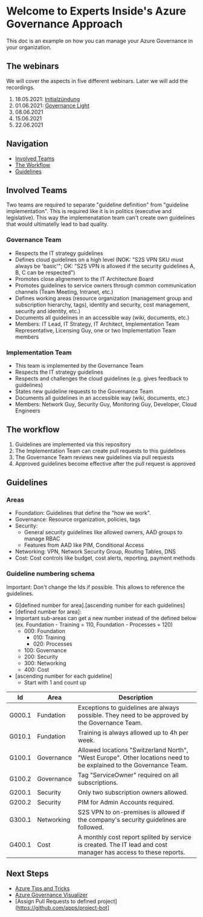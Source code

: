 # Welcome to Experts Inside's Azure Governance Approach

This doc is an example on how you can manage your Azure Governance in your organization.

## The webinars

We will cover the aspects in five different webinars. Later we will add the recordings.

1. 18.05.2021: [Initialzündung](https://www.eventbrite.ch/e/webinar-hiking-to-mount-azure-governance-initialzundung-tickets-153506487035)
2. 01.06.2021: [Governance Light](https://www.eventbrite.ch/e/webinar-hiking-to-mount-azure-governance-governance-light-tickets-154540166799)
3. 08.06.2021
4. 15.06.2021
5. 22.06.2021

## Navigation 

- [Involved Teams](#involved-teams)
- [The Workflow](#the-workflow)
- [Guidelines](#guidelines)

## Involved Teams

Two teams are required to separate "guideline definition" from "guideline implementation". This is required like it is in politics (executive and legislative). This way the implemenatation team can't create own guidelines that would ultimatelly lead to bad quality.

### Governance Team

- Respects the IT strategy guidelines
- Defines cloud guidelines on a high level (NOK: "S2S VPN SKU must always be 'basic'"; OK: "S2S VPN is allowed if the security guidelines A, B, C can be respected")
- Promotes close alignement to the IT Architecture Board
- Promotes guidelines to service owners through common communication channels (Team Meeting, Intranet, etc.)
- Defines working areas (resource organization (management group and subscription hierarchy, tags), identity and security, cost management, security and identity, etc.)
- Documents all guidelines in an accessible way (wiki, documents, etc.)
- Members: IT Lead, IT Strategy, IT Architect, Implementation Team Representative, Licensing Guy, one or two Implementation Team members

### Implementation Team

- This team is implemented by the Governance Team
- Respects the IT strategy guidelines
- Respects and challenges the cloud guidelines (e.g. gives feedback to guidelines)
- States new guideline requests to the Governance Team
- Documents all guidelines in an accessible way (wiki, documents, etc.)
- Members: Network Guy, Security Guy, Monitoring Guy, Developer, Cloud Engineers

## The workflow

1. Guidelines are implemented via this repository
3. The Implementation Team can create pull requests to this guidelines
4. The Governance Team reviews new guidelines via pull requests
5. Approved guidelines become effective after the pull request is approved


## Guidelines

### Areas

- Foundation: Guidelines that define the "how we work".
- Governance: Resource organization, policies, tags
- Security: 
  - General security guidelines like allowed owners, AAD groups to manage RBAC 
  - Features from AAD like PIM, Conditional Access 
- Networking: VPN, Network Security Group, Routing Tables, DNS
- Cost: Cost controls like budget, cost alerts, reporting, payment methods

### Guideline numbering schema

Important: Don't change the Ids if possible. This allows to reference the guidelines.

- G\[defined number for area\].\[ascending number for each guidelines\]
- \[defined number for area\]:
- Important sub-areas can get a new number instead of the defined below (ex. Foundation - Training = 110, Foundation - Processes = 120)
  - 000: Foundation
    - 010: Training
    - 020: Processes
  - 100: Governance
  - 200: Security
  - 300: Networking
  - 400: Cost
- \[ascending number for each guideline\]
  - Start with 1 and count up


Id | Area | Description
------------ | ------------- | -------------
G000.1 | Fundation | Exceptions to guidelines are always possible. They need to be approved by the Governance Team.
G010.1 | Fundation | Training is always allowed up to 4h per week.
G100.1 | Governance | Allowed locations "Switzerland North", "West Europe". Other locations need to be explained to the Governance Team.
G100.2 | Governance | Tag "ServiceOwner" required on all subscriptions.
G200.1 | Security | Only two subscription owners allowed.
G200.2 | Security | PIM for Admin Accounts required.
G300.1 | Networking | S2S VPN to on-premises is allowed if the company's security guidelines are followed.
G400.1 | Cost | A monthly cost report splited by service is created. The IT lead and cost manager has access to these reports.


## Next Steps

- [Azure Tips and Tricks](https://microsoft.github.io/AzureTipsAndTricks)
- [Azure Governance Visualizer](https://github.com/microsoft/CloudAdoptionFramework/tree/master/govern/AzureGovernanceVisualizer)
- [Assign Pull Requests to defined project](https://github.com/apps/project-bot]
